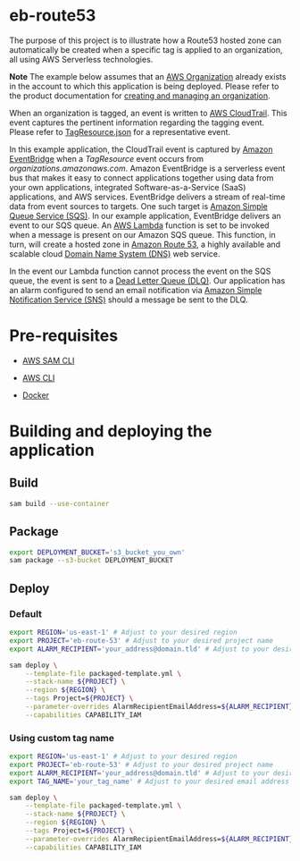 # eb-route53

The purpose of this project is to illustrate how a Route53 hosted zone can automatically be created when a specific tag is applied to an organization, all using AWS Serverless technologies.

**Note** The example below assumes that an [AWS Organization](https://aws.amazon.com/organizations/) already exists in the account to which this application is being deployed.  Please refer to the product documentation for [creating and managing an organization](https://docs.aws.amazon.com/organizations/latest/userguide/orgs_manage_org.html).

When an organization is tagged, an event is written to [AWS CloudTrail](https://aws.amazon.com/cloudtrail/).  This event captures the pertinent information regarding the tagging event.  Please refer to [TagResource.json](./TagResource.json) for a representative event.

In this example application, the CloudTrail event is captured by [Amazon EventBridge](https://aws.amazon.com/eventbridge/) when a *TagResource* event occurs from *organizations.amazonaws.com*.  Amazon EventBridge is a serverless event bus that makes it easy to connect applications together using data from your own applications, integrated Software-as-a-Service (SaaS) applications, and AWS services.  EventBridge delivers a stream of real-time data from event sources to targets.  One such target is [Amazon Simple Queue Service (SQS)](https://aws.amazon.com/sqs/).  In our example application, EventBridge delivers an event to our SQS queue.  An [AWS Lambda](https://aws.amazon.com/lambda/) function is set to be invoked when a message is present on our Amazon SQS queue.  This function, in turn, will create a hosted zone in [Amazon Route 53](https://aws.amazon.com/route53/), a highly available and scalable cloud [Domain Name System (DNS)](https://aws.amazon.com/route53/what-is-dns/) web service.

In the event our Lambda function cannot process the event on the SQS queue, the event is sent to a [Dead Letter Queue (DLQ)](https://docs.aws.amazon.com/AWSSimpleQueueService/latest/SQSDeveloperGuide/sqs-dead-letter-queues.html).  Our application has an alarm configured to send an email notification via [Amazon Simple Notification Service (SNS)](https://aws.amazon.com/sns/) should a message be sent to the DLQ.

# Pre-requisites

* [AWS SAM CLI](https://docs.aws.amazon.com/serverless-application-model/latest/developerguide/serverless-sam-cli-install.html)

* [AWS CLI](https://aws.amazon.com/cli/)

* [Docker](https://docs.docker.com/install/)


# Building and deploying the application

## Build

```bash
sam build --use-container
```

## Package

```bash
export DEPLOYMENT_BUCKET='s3_bucket_you_own'
sam package --s3-bucket DEPLOYMENT_BUCKET
```

## Deploy

### Default

```bash
export REGION='us-east-1' # Adjust to your desired region
export PROJECT='eb-route-53' # Adjust to your desired project name
export ALARM_RECIPIENT='your_address@domain.tld' # Adjust to your desired email address

sam deploy \
    --template-file packaged-template.yml \
    --stack-name ${PROJECT} \
    --region ${REGION} \
    --tags Project=${PROJECT} \
    --parameter-overrides AlarmRecipientEmailAddress=${ALARM_RECIPIENT} \
    --capabilities CAPABILITY_IAM
```

### Using custom tag name

```bash
export REGION='us-east-1' # Adjust to your desired region
export PROJECT='eb-route-53' # Adjust to your desired project name
export ALARM_RECIPIENT='your_address@domain.tld' # Adjust to your desired email address
export TAG_NAME='your_tag_name' # Adjust to your desired email address (default: r53zone)

sam deploy \
    --template-file packaged-template.yml \
    --stack-name ${PROJECT} \
    --region ${REGION} \
    --tags Project=${PROJECT} \
    --parameter-overrides AlarmRecipientEmailAddress=${ALARM_RECIPIENT} TagName=${TAG_NAME} \
    --capabilities CAPABILITY_IAM
```
